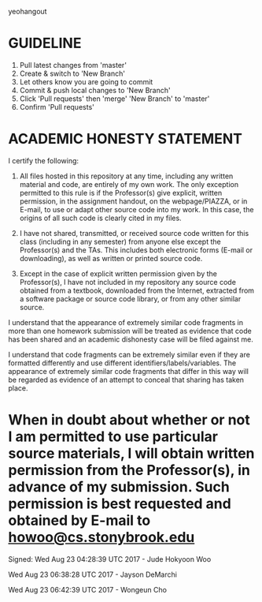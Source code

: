 yeohangout

GUIDELINE
================================================================================
1. Pull latest changes from 'master'
2. Create & switch to 'New Branch'
3. Let others know you are going to commit
4. Commit & push local changes to 'New Branch'
5. Click 'Pull requests' then 'merge' 'New Branch' to 'master'
6. Confirm 'Pull requests'

ACADEMIC HONESTY STATEMENT
================================================================================
I certify the following:

1. All files hosted in this repository at any time, including any written
material and code, are entirely of my own work. The only exception permitted to
this rule is if the Professor(s) give explicit, written permission, in the
assignment handout, on the webpage/PIAZZA, or in E-mail, to use or adapt other
source code into my work. In this case, the origins of all such code is clearly
cited in my files.

2. I have not shared, transmitted, or received source code written for this
class (including in any semester) from anyone else except the Professor(s) and
the TAs. This includes both electronic forms (E-mail or downloading), as well as
written or printed source code.

3. Except in the case of explicit written permission given by the Professor(s),
I have not included in my repository any source code obtained from a textbook,
downloaded from the Internet, extracted from a software package or source code
library, or from any other similar source.

I understand that the appearance of extremely similar code fragments in more
than one homework submission will be treated as evidence that code has been
shared and an academic dishonesty case will be filed against me.

I understand that code fragments can be extremely similar even if they are
formatted differently and use different identifiers/labels/variables. The
appearance of extremely similar code fragments that differ in this way will be
regarded as evidence of an attempt to conceal that sharing has taken place.

When in doubt about whether or not I am permitted to use particular source
materials, I will obtain written permission from the Professor(s), in advance of
my submission. Such permission is best requested and obtained by E-mail to
howoo@cs.stonybrook.edu
================================================================================
Signed:
Wed Aug 23 04:28:39 UTC 2017 - Jude Hokyoon Woo

Wed Aug 23 06:38:28 UTC 2017 - Jayson DeMarchi

Wed Aug 23 06:42:39 UTC 2017 - Wongeun Cho


